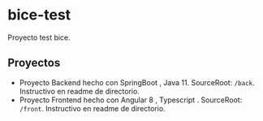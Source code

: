 # bice-test
Proyecto test bice.


## Proyectos

- Proyecto Backend hecho con SpringBoot , Java 11. SourceRoot:  `/back`. Instructivo en readme de directorio.
- Proyecto Frontend hecho con Angular 8 , Typescript . SourceRoot:  `/front`. Instructivo en readme de directorio.

